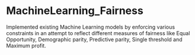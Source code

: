 # MachineLearning_Fairness

Implemented existing Machine Learning models by enforcing various constraints in an attempt to reflect different measures of fairness like Equal Opportunity, Demographic parity, Predictive parity, Single threshold and Maximum profit.
